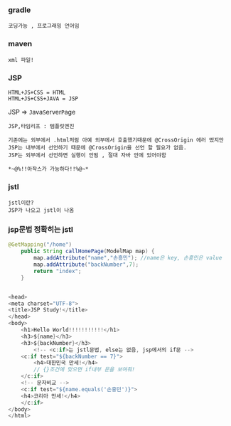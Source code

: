 ### gradle
```
코딩가능 , 프로그래밍 언어임
```

### maven
```
xml 파일!
```

### JSP
    HTML+JS+CSS = HTML
    HTML+JS+CSS+JAVA = JSP

JSP => `J`ava`S`erver`P`age

    JSP,타임리프 : 템플릿엔진

    기존에는 외부에서 .html처럼 아예 외부에서 호출했기때문에 @CrossOrigin 에러 떴지만
    JSP는 내부에서 선언하기 때문에 @CrossOrigin을 선언 할 필요가 없음.
    JSP는 외부에서 선언하면 실행이 안됨 , 절대 자바 안에 있어야함

    *~@%!!아작스가 가능하다!!%@~*

### jstl
    jstl이란?
    JSP가 나오고 jstl이 나옴

### jsp문법 정확히는 jstl
```java
@GetMapping("/home")
	public String callHomePage(ModelMap map) {
		map.addAttribute("name","손흥민"); //name은 key, 손흥민은 value
		map.addAttribute("backNumber",7);		
		return "index";
	}


<head>
<meta charset="UTF-8">
<title>JSP Study!</title>
</head>
<body>
	<h1>Hello World!!!!!!!!!!!</h1>
	<h3>${name}</h3>
	<h3>${backNumber}</h3>
		<!-- <c:if>는 jstl문법, else는 없음, jsp에서의 if문 -->
	<c:if test="${backNumber == 7}">
        <h4>대한민국 만세!</h4>
        // {}조건에 맞으면 if내부 문을 보여줘!
	</c:if>
    <!-- 문자비교 -->
	<c:if test="${name.equals('손흥민')}">
    <h4>코리아 만세!</h4>
	</c:if>
</body>
</html>

```
    